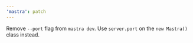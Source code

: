 ```yaml
---
'mastra': patch
---
```


Remove `--port` flag from `mastra dev`. Use `server.port` on the `new Mastra()` class instead.
